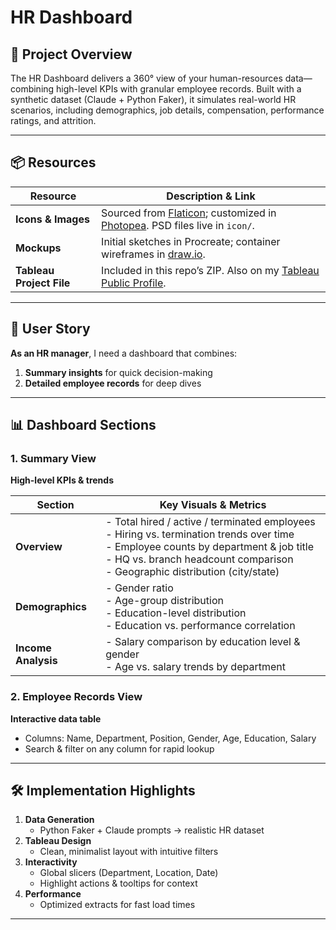 # HR Dashboard

## 🚀 Project Overview  
The HR Dashboard delivers a 360° view of your human-resources data—combining high-level KPIs with granular employee records. Built with a synthetic dataset (Claude + Python Faker), it simulates real-world HR scenarios, including demographics, job details, compensation, performance ratings, and attrition.

---

## 📦 Resources  

| Resource                    | Description & Link                                                                                  |
|-----------------------------|-----------------------------------------------------------------------------------------------------|
| **Icons & Images**          | Sourced from [Flaticon](https://www.flaticon.com/); customized in [Photopea](https://www.photopea.com/). PSD files live in `icon/`. |
| **Mockups**                 | Initial sketches in Procreate; container wireframes in [draw.io](https://www.drawio.com/).           |
| **Tableau Project File**    | Included in this repo’s ZIP. Also on my [Tableau Public Profile](https://public.tableau.com/app/profile/akash.patel3574/vizzes). |

---

## 👤 User Story  
**As an HR manager**, I need a dashboard that combines:  
1. **Summary insights** for quick decision-making  
2. **Detailed employee records** for deep dives  

---

## 📊 Dashboard Sections  

### 1. Summary View  
**High-level KPIs & trends**  

| Section      | Key Visuals & Metrics                                                                 |
|--------------|----------------------------------------------------------------------------------------|
| **Overview** | - Total hired / active / terminated employees<br>- Hiring vs. termination trends over time<br>- Employee counts by department & job title<br>- HQ vs. branch headcount comparison<br>- Geographic distribution (city/state) |
| **Demographics** | - Gender ratio<br>- Age-group distribution<br>- Education-level distribution<br>- Education vs. performance correlation |
| **Income Analysis** | - Salary comparison by education level & gender<br>- Age vs. salary trends by department |

### 2. Employee Records View  
**Interactive data table**  
- Columns: Name, Department, Position, Gender, Age, Education, Salary  
- Search & filter on any column for rapid lookup  

---

## 🛠️ Implementation Highlights  

1. **Data Generation**  
   - Python Faker + Claude prompts → realistic HR dataset  
2. **Tableau Design**  
   - Clean, minimalist layout with intuitive filters  
3. **Interactivity**  
   - Global slicers (Department, Location, Date)  
   - Highlight actions & tooltips for context  
4. **Performance**  
   - Optimized extracts for fast load times  

---
